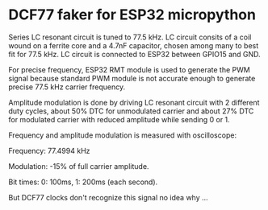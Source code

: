 # DCF77 faker for ESP32 micropython

Series LC resonant circuit is tuned to 77.5 kHz.
LC circuit consits of a coil wound on a ferrite core
and a 4.7nF capacitor, chosen among many to best fit
for 77.5 kHz.
LC circuit is connected to ESP32 between
GPIO15 and GND.

For precise frequency, ESP32 RMT module is used to
generate the PWM signal because standard PWM module is not
accurate enough to generate precise 77.5 kHz carrier frequency.

Amplitude modulation is done by driving LC resonant
circuit with 2 different duty cycles, about 50% DTC
for unmodulated carrier and about 27% DTC for modulated
carrier with reduced amplitude while sending 0 or 1.

Frequency and amplitude modulation is measured with oscilloscope:

Frequency: 77.4994 kHz

Modulation: -15% of full carrier amplitude.

Bit times: 0: 100ms, 1: 200ms (each second).

But DCF77 clocks don't recognize this signal
no idea why ...
